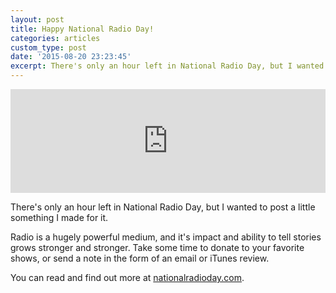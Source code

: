 ```yaml
---
layout: post
title: Happy National Radio Day!
categories: articles
custom_type: post
date: '2015-08-20 23:23:45'
excerpt: There's only an hour left in National Radio Day, but I wanted to post a little something I made for it.
---
```


<iframe width="100%" height="166" scrolling="no" frameborder="no" src="https://w.soundcloud.com/player/?url=https%3A//api.soundcloud.com/tracks/220146880&amp;color=ff5500&amp;auto_play=false&amp;hide_related=false&amp;show_comments=true&amp;show_user=true&amp;show_reposts=false"></iframe>

There's only an hour left in National Radio Day, but I wanted to post a little something I made for it.

Radio is a hugely powerful medium, and it's impact and ability to tell stories grows stronger and stronger. Take some time to donate to your favorite shows, or send a note in the form of an email or iTunes review.

You can read and find out more at [nationalradioday.com](http://www.nationalradioday.com/).